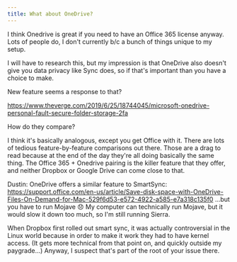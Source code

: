 ```yaml
---
title: What about OneDrive?
---
```


<!-- TODO: 
	- compare OneDrive to Sync?
	- Explain use cases where it makes more sense, and why it doesn't for me
	- Maybe a cost comparison?
 -->

I think Onedrive is great if you need to have an Office 365 license anyway. Lots of people do, I don't currently b/c a bunch of things unique to my setup.

I will have to research this, but my impression is that OneDrive also doesn't give you data privacy like Sync does, so if that's important than you have a choice to make.

New feature seems a response to that?

https://www.theverge.com/2019/6/25/18744045/microsoft-onedrive-personal-fault-secure-folder-storage-2fa

How do they compare?

I think it's basically analogous, except you get Office with it. There are lots of tedious feature-by-feature comparisons out there. Those are a drag to read because at the end of the day they're all doing basically the same thing. The Office 365 + Onedrive pairing is the killer feature that they offer, and neither Dropbox or Google Drive can come close to that.

Dustin:
OneDrive offers a similar feature to SmartSync: https://support.office.com/en-us/article/Save-disk-space-with-OneDrive-Files-On-Demand-for-Mac-529f6d53-e572-4922-a585-e7a318c135f0
...but you have to run Mojave 😞 My computer can technically run Mojave, but it would slow it down too much, so I'm still running Sierra.

When Dropbox first rolled out smart sync, it was actually controversial in the Linux world because in order to make it work they had to have kernel access. (It gets more technical from that point on, and quickly outside my paygrade...)
Anyway, I suspect that's part of the root of your issue there.